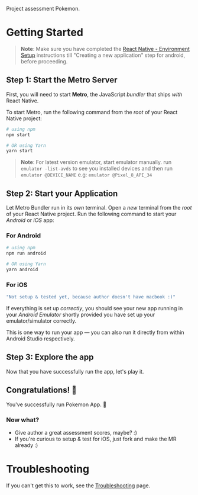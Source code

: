 Project assessment Pokemon.

# Getting Started

>**Note**: Make sure you have completed the [React Native - Environment Setup](https://reactnative.dev/docs/environment-setup) instructions till "Creating a new application" step for android, before proceeding.

## Step 1: Start the Metro Server

First, you will need to start **Metro**, the JavaScript _bundler_ that ships _with_ React Native.

To start Metro, run the following command from the _root_ of your React Native project:

```bash
# using npm
npm start

# OR using Yarn
yarn start
```

>**Note**: For latest version emulator, start emulator manually. run `emulator -list-avds` to see you installed devices and then run `emulator @DEVICE_NAME` e.g: `emulator @Pixel_8_API_34`

## Step 2: Start your Application

Let Metro Bundler run in its _own_ terminal. Open a _new_ terminal from the _root_ of your React Native project. Run the following command to start your _Android_ or _iOS_ app:

### For Android

```bash
# using npm
npm run android

# OR using Yarn
yarn android
```

### For iOS

```bash
"Not setup & tested yet, because author doesn't have macbook :)"
```

If everything is set up _correctly_, you should see your new app running in your _Android Emulator_ shortly provided you have set up your emulator/simulator correctly.

This is one way to run your app — you can also run it directly from within Android Studio respectively.

## Step 3: Explore the app

Now that you have successfully run the app, let's play it.

## Congratulations! :tada:

You've successfully run Pokemon App. :partying_face:

### Now what?

- Give author a great assessment scores, maybe? :)
- If you're curious to setup & test for iOS, just fork and make the MR already :)

# Troubleshooting

If you can't get this to work, see the [Troubleshooting](https://reactnative.dev/docs/troubleshooting) page.

